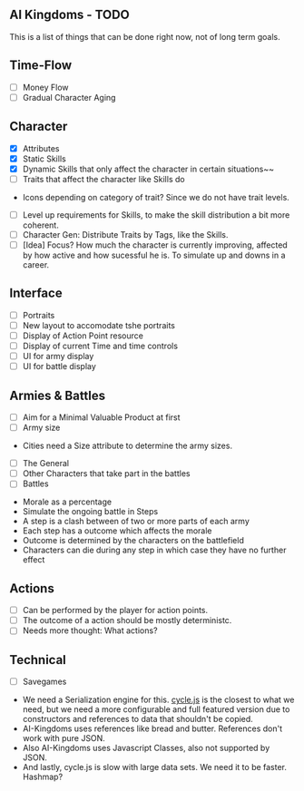 AI Kingdoms - TODO
------------------

This is a list of things that can be done right now, not of long term goals.

## Time-Flow
- [ ] Money Flow
- [ ] Gradual Character Aging

## Character
- [x] Attributes
- [x] Static Skills
- [x] Dynamic Skills that only affect the character in certain situations~~
- [ ] Traits that affect the character like Skills do
 + Icons depending on category of trait? Since we do not have trait levels. 
- [ ] Level up requirements for Skills, to make the skill distribution a bit more coherent.
- [ ] Character Gen: Distribute Traits by Tags, like the Skills.
- [ ] [Idea] Focus? How much the character is currently improving, affected by how active and how sucessful he is. To simulate up and downs in a career.

## Interface
- [ ] Portraits
- [ ] New layout to accomodate tshe portraits
- [ ] Display of Action Point resource
- [ ] Display of current Time and time controls
- [ ] UI for army display
- [ ] UI for battle display

## Armies & Battles
- [ ] Aim for a Minimal Valuable Product at first
- [ ] Army size
 + Cities need a Size attribute to determine the army sizes.
- [ ] The General
- [ ] Other Characters that take part in the battles
- [ ] Battles
 + Morale as a percentage
 + Simulate the ongoing battle in Steps
 + A step is a clash between of two or more parts of each army
 + Each step has a outcome which affects the morale
 + Outcome is determined by the characters on the battlefield
 + Characters can die during any step in which case they have no further effect

## Actions
- [ ] Can be performed by the player for action points.
- [ ] The outcome of a action should be mostly deterministc.
- [ ] Needs more thought: What actions?

## Technical
- [ ] Savegames
 + We need a Serialization engine for this. [cycle.js](https://github.com/douglascrockford/JSON-js/blob/master/cycle.jss) is the closest to what we need, but we need a more configurable and full featured version due to constructors and references to data that shouldn't be copied.
 + AI-Kingdoms uses references like bread and butter. References don't work with pure JSON.
 + Also AI-Kingdoms uses Javascript Classes, also not supported by JSON.
 + And lastly, cycle.js is slow with large data sets. We need it to be faster. Hashmap?
